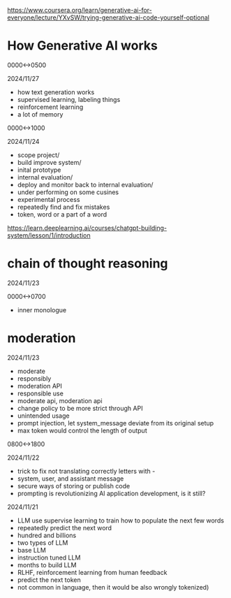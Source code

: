 https://www.coursera.org/learn/generative-ai-for-everyone/lecture/YXvSW/trying-generative-ai-code-yourself-optional

# How Generative AI works

0000<->0500

2024/11/27

- how text generation works
- supervised learning, labeling things
- reinforcement learning
- a lot of memory

0000<->1000

2024/11/24

- scope project/
- build improve system/
- inital prototype 
- internal evaluation/
- deploy and monitor back to internal evaluation/
- under performing on some cusines
- experimental process
- repeatedly find and fix mistakes
- token, word or a part of a word


https://learn.deeplearning.ai/courses/chatgpt-building-system/lesson/1/introduction

# chain of thought reasoning

2024/11/23

0000<->0700

- inner monologue

# moderation

2024/11/23

- moderate
- responsibly
- moderation API
- responsible use
- moderate api, moderation api
- change policy to be more strict through API
- unintended usage
- prompt injection, let system_message deviate from its original setup
- max token would control the length of output

0800<->1800

2024/11/22

- trick to fix not translating correctly letters with -
- system, user, and assistant message
- secure ways of storing or publish code
- prompting is revolutionizing AI application development, is it still?

2024/11/21

- LLM use supervise learning to train how to populate the next few words
- repeatedly predict the next word
- hundred and billions
- two types of LLM
- base LLM
- instruction tuned LLM
- months to build LLM
- RLHF, reinforcement learning from human feedback
- predict the next token
- not common in language, then it would be also wrongly tokenized)
